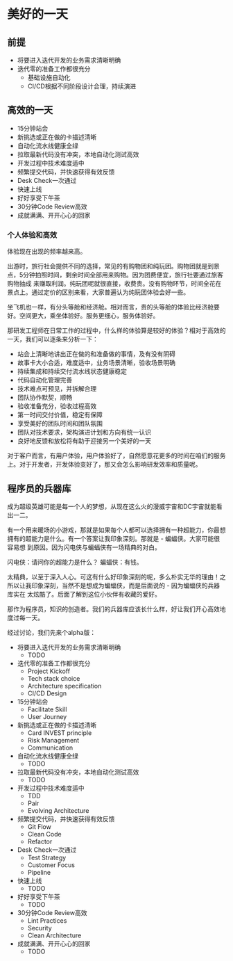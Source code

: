 # 美好的一天

## 前提
* 将要进入迭代开发的业务需求清晰明确
* 迭代零的准备工作都很充分
    * 基础设施自动化
    * CI/CD根据不同阶段设计合理，持续演进
    

## 高效的一天

* 15分钟站会
* 新挑选或正在做的卡描述清晰
* 自动化流水线健康全绿
* 拉取最新代码没有冲突，本地自动化测试高效
* 开发过程中技术难度适中
* 频繁提交代码，并快速获得有效反馈
* Desk Check一次通过
* 快速上线
* 好好享受下午茶
* 30分钟Code Review高效
* 成就满满、开开心心的回家

### 个人体验和高效

体验现在出现的频率越来高。

出游时，旅行社会提供不同的选择，常见的有购物团和纯玩团。购物团就是到景点，5分钟拍照时间，剩余时间全部用来购物。因为团费便宜，旅行社要通过旅客购物抽成
来赚取利润。纯玩团呢就很直接，收费贵。没有购物环节，时间全花在景点上。通过定价的区别来看，大家普遍认为纯玩团体验会好一些。

坐飞机也一样，有分头等舱和经济舱。相对而言，贵的头等舱的体验比经济舱要好。空间更大，乘坐体验好。服务更细心，服务体验好。

那研发工程师在日常工作的过程中，什么样的体验算是较好的体验？相对于高效的一天，我们可以逐条来分析一下：
* 站会上清晰地讲出正在做的和准备做的事情，及有没有阴碍
* 故事卡大小合适，难度适中，业务场景清晰，验收场景明确
* 持续集成和持续交付流水线状态健康稳定
* 代码自动化管理完善
* 技术难点可预见，并拆解合理
* 团队协作默契，顺畅
* 验收准备充分，验收过程高效
* 第一时间交付价值，稳定有保障
* 享受美好的团队时间和团队氛围
* 团队对技术要求，架构演进计划和方向有统一认识
* 良好地反馈和放松将有助于迎接另一个美好的一天

对于客户而言，有用户体验，用户体验好了，自然愿意花更多的时间在咱们的服务上。对于开发者，开发体验变好了，那又会怎么影响研发效率和质量呢。

## 程序员的兵器库

成为超级英雄可能是每一个人的梦想，从现在这么火的漫威宇宙和DC宇宙就能看出一二。

有一个用来暖场的小游戏，那就是如果每个人都可以选择拥有一种超能力，你最想拥有的超能力是什么。有一个答案让我印象深刻。那就是 - 蝙蝠侠。大家可能很容易想
到原因。因为闪电侠与蝙蝠侠有一场精典的对白。

闪电侠：请问你的超能力是什么？
蝙蝠侠：有钱。

太精典，以至于深入人心。可这有什么好印象深刻的呢，多么朴实无华的理由！之所以让我印象深刻，当然不是想成为蝙蝠侠，而是后面说的 - 因为蝙蝠侠的兵器库实在
太炫酷了。后面了解到这位小伙伴有收藏的爱好。

那作为程序员，知识的创造者。我们的兵器库应该长什么样，好让我们开心高效地度过每一天。

经过讨论，我们先来个alpha版：

* 将要进入迭代开发的业务需求清晰明确
  * TODO
* 迭代零的准备工作都很充分
  * Project Kickoff
  * Tech stack choice
  * Architecture specification
  * CI/CD Design
* 15分钟站会
  * Facilitate Skill
  * User Journey
* 新挑选或正在做的卡描述清晰
  * Card INVEST principle
  * Risk Management
  * Communication
* 自动化流水线健康全绿
  * TODO
* 拉取最新代码没有冲突，本地自动化测试高效
  * TODO
* 开发过程中技术难度适中
  * TDD
  * Pair
  * Evolving Architecture
* 频繁提交代码，并快速获得有效反馈
  * Git Flow
  * Clean Code
  * Refactor
* Desk Check一次通过
  * Test Strategy
  * Customer Focus
  * Pipeline
* 快速上线
  * TODO
* 好好享受下午茶
  * TODO
* 30分钟Code Review高效
  * Lint Practices
  * Security
  * Clean Architecture
* 成就满满、开开心心的回家
  * TODO
  
